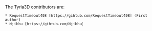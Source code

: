 The Tyria3D contributors are:

    * RequestTimeout408 [https://gihtub.com/RequestTimeout408] (First author)
    * Njibhu [https://gihtub.com/Njibhu]